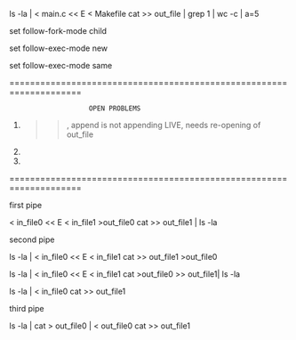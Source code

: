 ls -la | < main.c << E < Makefile  cat >> out_file | grep 1 | wc -c | a=5



set follow-fork-mode child



set follow-exec-mode new


set follow-exec-mode same



====================================================================

                        OPEN PROBLEMS

1. >>, append is not appending LIVE, needs re-opening of out_file

2. 

3. 





====================================================================




first pipe



< in_file0 << E < in_file1 >out_file0 cat >> out_file1 | ls -la





second pipe



ls -la | < in_file0 << E < in_file1 cat >> out_file1 >out_file0

ls -la | < in_file0 << E < in_file1 cat >out_file0 >> out_file1| ls -la

ls -la | < in_file0 cat >> out_file1



third pipe

ls -la | cat > out_file0  | < out_file0 cat >> out_file1


